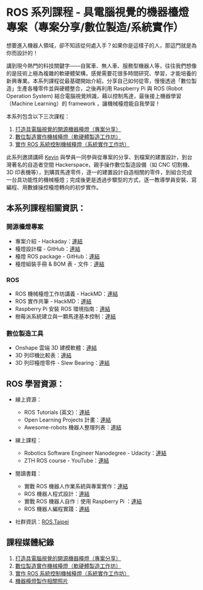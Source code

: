 # ROS 系列課程 - 具電腦視覺的機器檯燈專案（專案分享/數位製造/系統實作）

想要進入機器人領域，卻不知該從何處入手？如果你是這樣子的人，那這門就是為你而設計的！

講到現今熱門的科技關鍵字——自駕車、無人車、服務型機器人等，往往我們想像的是技術上極為複雜的軟硬體架構，感覺需要花很多時間研究、學習，才能培養的新興專業。本系列課程從最基礎開始介紹，分享自己如何從零，慢慢透過「數位製造」生產各種零件並與硬體整合，之後再利用 Raspberry Pi 與 ROS (Robot Operation System) 結合電腦視覺辨識，藉以控制馬達，最後接上機器學習（Machine Learning）的 framework ，讓機械檯燈能自我學習！

本系列包含以下三次課程：
1. [打造具電腦視覺的開源機器檯燈（專案分享）](https://www.accupass.com/event/1810180246431893880100)
2. [數位製造實作機械檯燈（軟硬體製造工作坊）](https://www.accupass.com/event/1810080658009939138490)
3. [實作 ROS 系統控制機械檯燈（系統實作工作坊）](https://www.accupass.com/event/1808210758414869891600)

此系列邀請講師 [Kevin](https://github.com/kevinphys) 與學員一同參與從專案的分享、到檔案的建置設計，到台灣著名的自造者空間 Hackerspace，親手操作數位製造設備（如 CNC 切割機、3D 印表機等），到購買馬達零件，逐一的建置設計自造相關的零件，到組合完成一台具功能性的機械檯燈；完成後更是透過步驟型的方式，逐一教導學員安裝、寫編程、用數據操控檯燈轉向的初步實作。

## 本系列課程相關資訊：

### 開源檯燈專案
   * 專案介紹 - Hackaday：[連結](https://hackaday.io/project/21637-documentation-assistant-robotic-lamp)
   * 檯燈設計檔 - GitHub：[連結](https://github.com/ORLamp/da_lamp_design)
   * 檯燈 ROS package - GitHub：[連結](https://github.com/ORLamp/da_lamp_ros_package)
   * 檯燈組裝手冊 & BOM 表 - 文件：[連結](https://www.notion.so/DA-Lamp-101572f28e1c4d5a996a1bba201ef61d)

### ROS
   * ROS 機械檯燈工作坊講義 - HackMD：[連結](https://hackmd.io/s/SJSSKzSkV)
   * ROS 實作共筆 - HackMD：[連結](https://hackmd.io/s/ryoIXXrk4)
   * Raspberry Pi 安裝 ROS 環境指南：[連結](https://www.notion.so/DA-Lamp-Raspberry-Pi-ROS-206422974e8f429784e54bbfcda8939b)
   * 樹莓派系統建立與一顆馬達基本控制：[連結](https://drive.google.com/file/d/1CSJhSqAqCi9aiPsvWgUR-a3twOFvGSCK/view?usp=sharing)

### 數位製造工具
   * Onshape 雲端 3D 建模軟體：[連結](https://www.onshape.com/)
   * 3D 列印機比較表：[連結](https://www.productchart.com/3d_printers/)
   * 3D 列印檯燈零件 - Slew Bearing：[連結](https://www.thingiverse.com/thing:2375124)

## ROS 學習資源：
* 線上資源：
    * ROS Tutorials (英文)：[連結](http://wiki.ros.org/ROS/Tutorials)
    * Open Learning Projects 計畫：[連結](https://github.com/ROSTaipei/open-learning-projects)
    * Awesome-robots 機器人整理列表：[連結](https://github.com/ROSTaipei/awesome-robots)

* 線上課程：
    * Robotics Software Engineer Nanodegree - Udacity：[連結](https://www.udacity.com/course/robotics-software-engineer--nd209)
    * ZTH ROS course - YouTube：[連結](https://www.youtube.com/playlist?list=PLE-BQwvVGf8HOvwXPgtDfWoxd4Cc6ghiP)

* 閱讀書籍：
    * 實戰 ROS 機器人作業系統與專案實作：[連結](https://www.tenlong.com.tw/products/9789864766291?list_name=srh)
    * ROS 機器人程式設計：[連結](https://www.tenlong.com.tw/products/9787111473961?list_name=srh)
    * 實戰 ROS 機器人自作｜使用 Raspberry Pi ：[連結](https://www.tenlong.com.tw/products/9789864768479?list_name=srh)
    * ROS 機器人編程實踐：[連結](https://www.tenlong.com.tw/products/9787111585299?list_name=srh)
 * 社群資訊：[ROS.Taipei](https://www.facebook.com/groups/ros.taipei/)


## 課程媒體紀錄
1. [打造具電腦視覺的開源機器檯燈（專案分享）](https://drive.google.com/drive/folders/13Zu2P2muZ6F7yVUOZC1a40xxykI7lU1w?usp=sharing)
2. [數位製造實作機械檯燈（軟硬體製造工作坊）](https://drive.google.com/drive/folders/13hABmwSHrmRw65oZ3sIIZYikB9FssZes?usp=sharing)
3. [實作 ROS 系統控制機械檯燈（系統實作工作坊）](https://drive.google.com/drive/folders/13l7FY5eHdHnEyY1vZGLrxONoYcGc_Iqc?usp=sharing)
4. [機器檯燈製作相關照片](https://drive.google.com/drive/folders/13Y1jZvzGz0hGm8d2QDbjfr8cbufnoOGL?usp=sharing)
